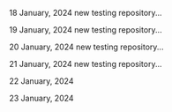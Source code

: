 18 January, 2024
new testing repository...

19 January, 2024
new testing repository...

20 January, 2024
new testing repository...

21 January, 2024
new testing repository...

22 January, 2024

23 January, 2024